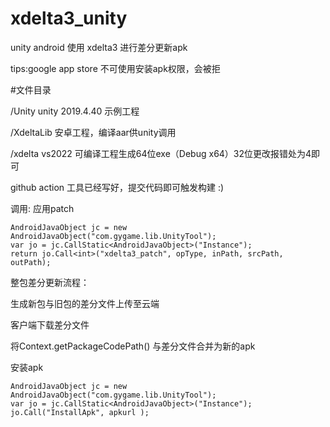 # xdelta3_unity

unity android 使用 xdelta3 进行差分更新apk

  tips:google app store 不可使用安装apk权限，会被拒

#文件目录

  /Unity  unity 2019.4.40 示例工程

  /XdeltaLib 安卓工程，编译aar供unity调用

  /xdelta vs2022 可编译工程生成64位exe（Debug x64）32位更改报错处为4即可

  github action 工具已经写好，提交代码即可触发构建 :)

调用: 应用patch 

    AndroidJavaObject jc = new AndroidJavaObject("com.gygame.lib.UnityTool");
    var jo = jc.CallStatic<AndroidJavaObject>("Instance");
    return jo.Call<int>("xdelta3_patch", opType, inPath, srcPath, outPath);

整包差分更新流程：

生成新包与旧包的差分文件上传至云端

客户端下载差分文件

将Context.getPackageCodePath() 与差分文件合并为新的apk

安装apk

    AndroidJavaObject jc = new AndroidJavaObject("com.gygame.lib.UnityTool");
    var jo = jc.CallStatic<AndroidJavaObject>("Instance");
    jo.Call("InstallApk", apkurl );

